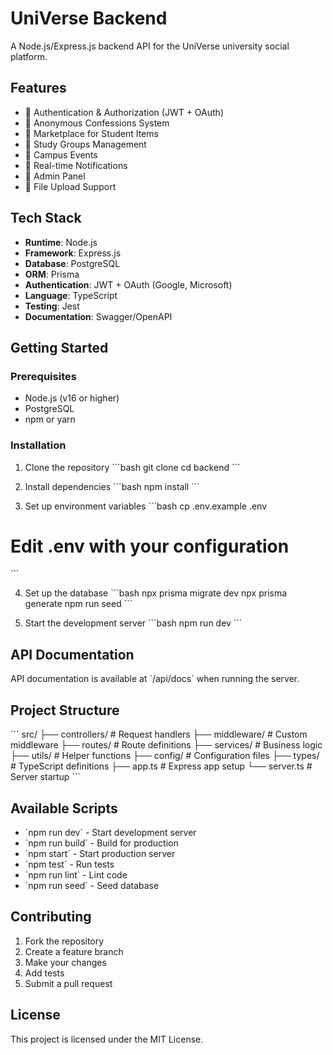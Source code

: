 # UniVerse Backend

A Node.js/Express.js backend API for the UniVerse university social platform.

## Features

- 🔐 Authentication & Authorization (JWT + OAuth)
- 📝 Anonymous Confessions System
- 🛒 Marketplace for Student Items
- 👥 Study Groups Management
- 📅 Campus Events
- 🔔 Real-time Notifications
- 👑 Admin Panel
- 📁 File Upload Support

## Tech Stack

- **Runtime**: Node.js
- **Framework**: Express.js
- **Database**: PostgreSQL
- **ORM**: Prisma
- **Authentication**: JWT + OAuth (Google, Microsoft)
- **Language**: TypeScript
- **Testing**: Jest
- **Documentation**: Swagger/OpenAPI

## Getting Started

### Prerequisites

- Node.js (v16 or higher)
- PostgreSQL
- npm or yarn

### Installation

1. Clone the repository
\`\`\`bash
git clone <repository-url>
cd backend
\`\`\`

2. Install dependencies
\`\`\`bash
npm install
\`\`\`

3. Set up environment variables
\`\`\`bash
cp .env.example .env
# Edit .env with your configuration
\`\`\`

4. Set up the database
\`\`\`bash
npx prisma migrate dev
npx prisma generate
npm run seed
\`\`\`

5. Start the development server
\`\`\`bash
npm run dev
\`\`\`

## API Documentation

API documentation is available at \`/api/docs\` when running the server.

## Project Structure

\`\`\`
src/
├── controllers/     # Request handlers
├── middleware/      # Custom middleware
├── routes/         # Route definitions
├── services/       # Business logic
├── utils/          # Helper functions
├── config/         # Configuration files
├── types/          # TypeScript definitions
├── app.ts          # Express app setup
└── server.ts       # Server startup
\`\`\`

## Available Scripts

- \`npm run dev\` - Start development server
- \`npm run build\` - Build for production
- \`npm start\` - Start production server
- \`npm test\` - Run tests
- \`npm run lint\` - Lint code
- \`npm run seed\` - Seed database

## Contributing

1. Fork the repository
2. Create a feature branch
3. Make your changes
4. Add tests
5. Submit a pull request

## License

This project is licensed under the MIT License.
